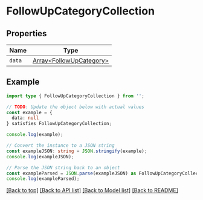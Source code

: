 # FollowUpCategoryCollection

## Properties

| Name   | Type                                                 |
| ------ | ---------------------------------------------------- |
| `data` | [Array&lt;FollowUpCategory&gt;](FollowUpCategory.md) |

## Example

```typescript
import type { FollowUpCategoryCollection } from '';

// TODO: Update the object below with actual values
const example = {
  data: null
} satisfies FollowUpCategoryCollection;

console.log(example);

// Convert the instance to a JSON string
const exampleJSON: string = JSON.stringify(example);
console.log(exampleJSON);

// Parse the JSON string back to an object
const exampleParsed = JSON.parse(exampleJSON) as FollowUpCategoryCollection;
console.log(exampleParsed);
```

[[Back to top]](#) [[Back to API list]](../README.md#api-endpoints) [[Back to Model list]](../README.md#models) [[Back to README]](../README.md)
